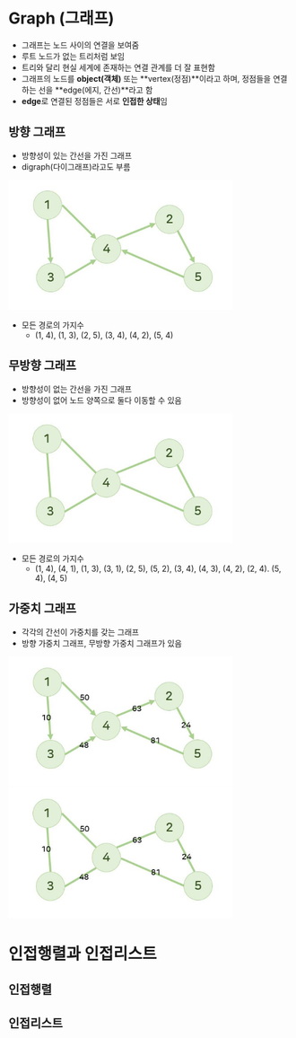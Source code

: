 # Graph (그래프)
- 그래프는 노드 사이의 연결을 보여줌
- 루트 노드가 없는 트리처럼 보임
- 트리와 달리 현실 세계에 존재하는 연결 관계를 더 잘 표현함
- 그래프의 노드를 **object(객체)** 또는 **vertex(정점)**이라고 하며, 정점들을 연결하는 선을 **edge(에지, 간선)**라고 함
- **edge**로 연결된 정점들은 서로 **인접한 상태**임

## 방향 그래프
- 방향성이 있는 간선을 가진 그래프
- digraph(다이그래프)라고도 부름

<img src='./img/graph_유향그래프.JPG' width='400px' /> <br>

- 모든 경로의 가지수
  - (1, 4), (1, 3), (2, 5), (3, 4), (4, 2), (5, 4)

## 무방향 그래프
- 방향성이 없는 간선을 가진 그래프
- 방향성이 없어 노드 양쪽으로 둘다 이동할 수 있음

<img src='./img/graph_무향그래프.JPG' width='400px' /> <br>

- 모든 경로의 가지수
  - (1, 4), (4, 1), (1, 3), (3, 1), (2, 5), (5, 2), (3, 4), (4, 3), (4, 2), (2, 4). (5, 4), (4, 5)


## 가중치 그래프
- 각각의 간선이 가중치를 갖는 그래프
- 방향 가중치 그래프, 무방향 가중치 그래프가 있음

<img src='./img/graph_유향가중치그래프.JPG' width='400px' /> <br>
<img src='./img/graph_무향가중치그래프.JPG' width='400px' /> <br>

# 인접행렬과 인접리스트
## 인접행렬

## 인접리스트